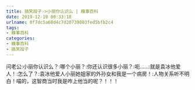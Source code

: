 ```yaml
---
title: 搞笑段子->小丽你认识么 | 糗事百科
date: 2019-12-10 00:33:18
urlname: 0f7dc5a68d4c7d20739803fed5bfb2c4
tags: 
- 糗事百科
categories:
- 糗事百科
- 搞笑段子
---
```

问老公:小丽你认识么？:哪个小丽？:你还认识很多小丽？:呃……:就是袁冰他爱人！:怎么了？:袁冰他爱人小丽她姐家的外孙女和我是一个病房！:人物关系听不明白！喵的，这智商当时我是咋上他当的呢？！！！


